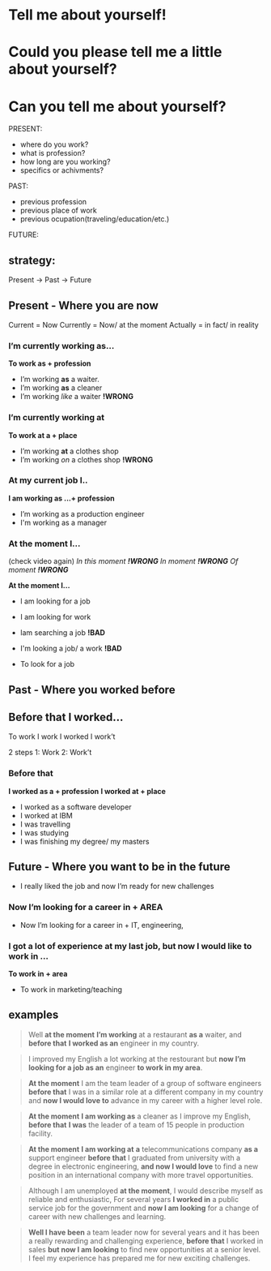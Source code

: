 # Tell me about yourself!
# Could you please tell me a little about yourself?
# Can you tell me about yourself?

PRESENT:
- where do you work?
- what is profession?
- how long are you working?
- specifics or achivments?

PAST:
- previous profession
- previous place of work
- previous ocupation(traveling/education/etc.)

FUTURE:

## strategy:
Present -> Past -> Future

## Present - Where you are now
Current = Now
Currently = Now/ at the moment
Actually = in fact/ in reality

### I’m currently working as...
**To work as + profession** 
- I’m working **as** a waiter.
- I’m working **as** a cleaner
- I’m working *like* a waiter **!WRONG**

### I’m currently working at
**To work at a + place**
- I’m working **at** a clothes shop 
- I’m working *on* a clothes shop  **!WRONG**

### At my current job I..
**I am working as ...+ profession**
- I’m working as a production engineer
- I'm working as a manager

### At the moment I...
(check video again)
*In this moment **!WRONG**
In moment **!WRONG**
Of moment **!WRONG***

**At the moment I...**
- l am looking for a job
- I am looking for work

- lam searching a job **!BAD**
- I'm looking a job/ a work **!BAD**
- To look for a job


## Past - Where you worked before

## Before that I worked...

To work
I work
I worked
I work’t

2 steps
1: Work
2: Work’t

### Before that
**I worked as a + profession**
**I worked at + place**
- I worked as a software developer
- I worked at IBM
- I was travelling
- I was studying
- I was finishing my degree/ my masters

## Future - Where you want to be in the future
- I really liked the job and now I’m ready for new challenges

### Now I’m looking for a career in + AREA
- Now I’m looking for a career in + IT, engineering,

### I got a lot of experience at my last job, but now I would like to work in ...
**To work in + area**
- To work in marketing/teaching

## examples

>Well **at the moment** **I’m working** at a restaurant **as a** waiter, and **before that** **I worked as an** engineer in my country.

>I improved my English a lot working at the restourant but **now I’m looking for a job as an** engineer **to work in my area**.

>**At the moment** I am the team leader of a group of software engineers **before  that** I was in a similar role at a different company in my country and **now I  would love to** advance in my career with a higher level role.

>**At the moment** **I am working as** a cleaner as I improve my English, **before that** **I was** the leader of a team of 15 people in  production facility.

>**At the moment** **I am working at** **a** telecommunications company **as a** support engineer **before that** I graduated from university with a degree in electronic engineering, **and now I would love** to find a new position in an international company with more travel opportunities.

>Although I am unemployed **at the moment**, I would describe myself as reliable and enthusiastic, For several years **I worked in** a public service job for the government and **now I am looking** for a change of career with new challenges and learning.

>**Well I have been** a team leader now for several years and it has been a really rewarding and challenging experience,  **before that** I worked in sales **but now I am looking** to find new opportunities at a senior level. I feel my experience has prepared me for new exciting challenges.

